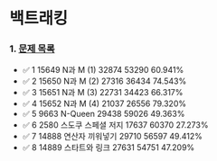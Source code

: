 # 백트래킹
### 1. [문제 목록](https://www.acmicpc.net/step/34)

+ ✅ 1	15649	 N과 M (1)		32874	53290	60.941%
+ ✅ 2	15650	 N과 M (2)		27316	36434	74.543%
+ ✅ 3	15651	 N과 M (3)		22731	34423	66.317%
+ ✅ 4	15652	 N과 M (4)		21037	26556	79.320%
+ ✅ 5	9663	 N-Queen		29438	59026	49.363%
+ ✅ 6	2580	 스도쿠	스페셜 저지	17637	60370	27.273%
+ ✅ 7	14888	 연산자 끼워넣기		29710	56597	49.412%
+ ✅ 8	14889	 스타트와 링크 	27631	54751	47.209%